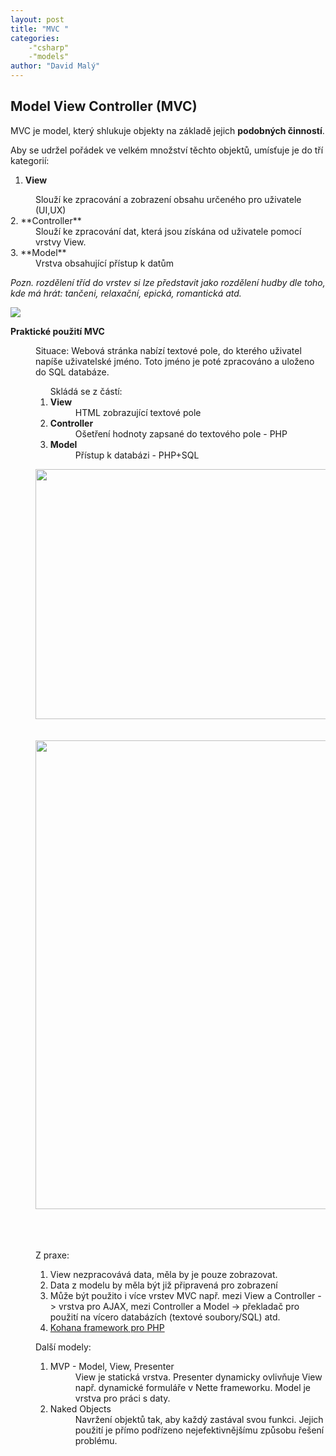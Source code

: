 ```yaml
---
layout: post
title: "MVC "
categories:
    -"csharp"
    -"models"
author: "David Malý"
--- 
```



## Model View Controller (MVC) 


MVC je model, který shlukuje objekty na základě jejich **podobných činností**. <br>

Aby se udržel pořádek ve velkém množství těchto objektů, umísťuje je do tří kategorií:


1. **View** 
<dd> Slouží ke zpracování a zobrazení obsahu určeného pro uživatele (UI,UX) </dd>
2. **Controller** 
<dd> Slouží ke zpracování dat, která jsou získána od uživatele pomocí vrstvy View. </dd>
3. **Model** 
<dd> Vrstva obsahující přístup k datům</dd>



*Pozn. rozdělení tříd do vrstev si lze představit jako rozdělení hudby dle toho, kde má hrát: tančeni, relaxační, epická, romantická atd.*


![](images/MVC-model.png)



**Praktické použití MVC** 
<dd> Situace: Webová stránka nabízí textové pole, do kterého uživatel napíše uživatelské jméno. Toto jméno je poté zpracováno a uloženo do SQL databáze.
<ol> Skládá se z částí:<li> <b> View </b> <br>	<dd> HTML zobrazující textové pole </dd> </li><li> <b> Controller </b> <br>	<dd> Ošetření hodnoty zapsané do textového pole - PHP </dd> </li><li> <b> Model </b> <br>	<dd> Přístup k databázi - PHP+SQL</dd> </li>
</ol>
   <img src="images/MVC-prakticky.png" width='950px' height='400px'>
  <br><br><br>  
  <img src="images/MVC-practise.png" height='750px'>
   

   <br><br><br>
    Z praxe:<ol>
   <li> View nezpracovává data, měla by je pouze zobrazovat. </li>
   <li> Data z modelu by měla být již připravená pro zobrazení </li>
   <li> Může být použito i více vrstev MVC např. mezi View a Controller -> vrstva pro AJAX, mezi Controller a Model -> překladač pro použití na vícero databázích (textové soubory/SQL) atd.</li>
   <li> <a href='http://techportal.inviqa.com/2010/02/22/scaling-web-applications-with-hmvc/'>Kohana framework pro PHP </a> </li>  
   </ol>
   
  Další modely:  <ol>
   <li> MVP - Model, View, Presenter <br><dd> View je statická vrstva. Presenter dynamicky ovlivňuje View např. dynamické formuláře v Nette frameworku. Model je vrstva pro práci s daty. </dd></li>
   <li> Naked Objects <br>
   <dd> Navržení objektů tak, aby každý zastával svou funkci. Jejich použití je přímo podřízeno nejefektivnějšímu způsobu řešení problému. </dd></li>
   </ol><p></dd>